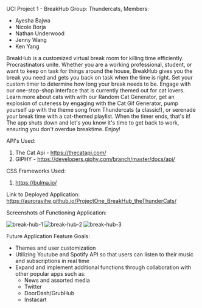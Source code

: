 UCI Project 1 - BreakHub
Group: Thundercats, Members:
- Ayesha Bajwa
- Nicole Borja
- Nathan Underwood
- Jenny Wang 
- Ken Yang 

BreakHub is a customized virtual break room for killing time efficiently. Procrastinators unite. Whether you are a working professional, student, or want to keep on task for things around the house, BreakHub gives you the break you need and gets you back on task when the time is right. Set your custom timer to determine how long your break needs to be. Engage with our one-stop-shop interface that is currently themed out for cat lovers. Learn more about cats with with our Random Cat Generator, get an explosion of cuteness by engaging with the Cat Gif Generator, pump yourself up with the theme song from Thundercats (a classic!), or serenade your break time with a cat-themed playlist. When the timer ends, that's it! The app shuts down and let's you know it's time to get back to work, ensuring you don't overdue breaktime. Enjoy!

API's Used:
1. The Cat Api - https://thecatapi.com/
2. GIPHY - https://developers.giphy.com/branch/master/docs/api/


CSS Frameworks Used:
1. https://bulma.io/

Link to Deployed Application:
https://aurorayihe.github.io/ProjectOne_BreakHub_theThunderCats/

Screenshots of Functioning Application:
<p></p>

<img src= "https://github.com/aurorayihe/ProjectOne_BreakHub_theThunderCats/blob/main/assets/image/demo1.JPG" alt="break-hub-1">

<img src= "https://github.com/aurorayihe/ProjectOne_BreakHub_theThunderCats/blob/main/assets/image/demo2.JPG" alt="break-hub-2">

<img src= "https://github.com/aurorayihe/ProjectOne_BreakHub_theThunderCats/blob/main/assets/image/demo3.JPG" alt="break-hub-3">

Future Application Feature Goals:
- Themes and user customization
- Utilizing Youtube and Spotify API so that users can listen to their music and subscriptions in real time
- Expand and implement additional functions through collaboration with other popular apps such as:
    - News and assorted media
    - Twitter
    - DoorDash/GrubHub
    - Instacart






